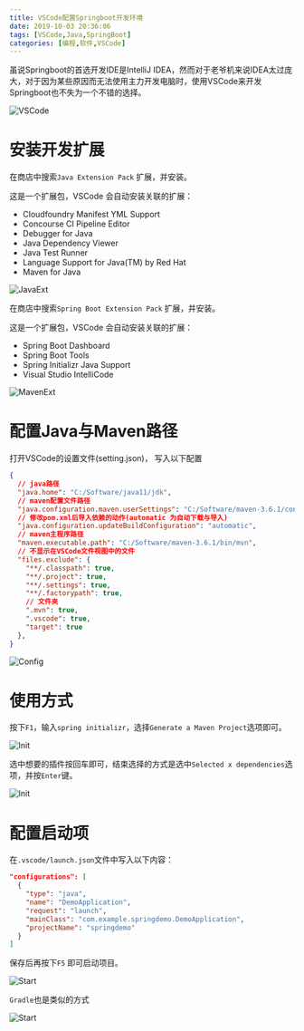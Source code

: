 ```yaml
---
title: VSCode配置Springboot开发环境
date: 2019-10-03 20:36:06
tags: [VSCode,Java,SpringBoot]
categories: [编程,软件,VSCode]
---
```


虽说Springboot的首选开发IDE是IntelliJ IDEA，然而对于老爷机来说IDEA太过庞大，对于因为某些原因而无法使用主力开发电脑时，使用VSCode来开发Springboot也不失为一个不错的选择。

![VSCode](https://s2.ax1x.com/2019/10/03/u0jgIA.jpg)

# 安装开发扩展
在商店中搜索`Java Extension Pack` 扩展，并安装。

这是一个扩展包，VSCode 会自动安装关联的扩展：
- Cloudfoundry Manifest YML Support
- Concourse CI Pipeline Editor
- Debugger for Java
- Java Dependency Viewer
- Java Test Runner
- Language Support for Java(TM) by Red Hat
- Maven for Java

<!-- more -->

![JavaExt](https://s2.ax1x.com/2019/10/03/u0I2c9.jpg)

在商店中搜索`Spring Boot Extension Pack` 扩展，并安装。

这是一个扩展包，VSCode 会自动安装关联的扩展：
- Spring Boot Dashboard
- Spring Boot Tools
- Spring Initializr Java Support
- Visual Studio IntelliCode

![MavenExt](https://s2.ax1x.com/2019/10/03/u0IstU.jpg)

# 配置Java与Maven路径
打开VSCode的设置文件(setting.json)， 写入以下配置
```json
{
  // java路径
  "java.home": "C:/Software/java11/jdk",
  // maven配置文件路径
  "java.configuration.maven.userSettings": "C:/Software/maven-3.6.1/conf/settings.xml",
  // 修改pom.xml后导入依赖的动作(automatic 为自动下载与导入)
  "java.configuration.updateBuildConfiguration": "automatic",
  // maven主程序路径
  "maven.executable.path": "C:/Software/maven-3.6.1/bin/mvn",
  // 不显示在VSCode文件视图中的文件
  "files.exclude": {
    "**/.classpath": true,
    "**/.project": true,
    "**/.settings": true,
    "**/.factorypath": true,
    // 文件夹
    ".mvn": true,
    ".vscode": true,
    "target": true
  },
}
```

![Config](https://s2.ax1x.com/2019/10/03/u0IyhF.jpg)

# 使用方式
按下`F1`，输入`spring initializr`，选择`Generate a Maven Project`选项即可。

![Init](https://s2.ax1x.com/2019/10/03/u0IrkT.jpg)

选中想要的插件按回车即可，结束选择的方式是选中`Selected x dependencies`选项，并按`Enter`键。

![Init](https://s2.ax1x.com/2019/10/03/u0Ig1J.jpg)

# 配置启动项
在`.vscode/launch.json`文件中写入以下内容：
```json
"configurations": [
  {
    "type": "java",
    "name": "DemoApplication",
    "request": "launch",
    "mainClass": "com.example.springdemo.DemoApplication",
    "projectName": "springdemo"
  }
]
```

保存后再按下`F5` 即可启动项目。

![Start](https://s2.ax1x.com/2019/10/03/u0IRXR.jpg)

`Gradle`也是类似的方式

![Start](https://s2.ax1x.com/2019/10/03/u0Ifn1.jpg)